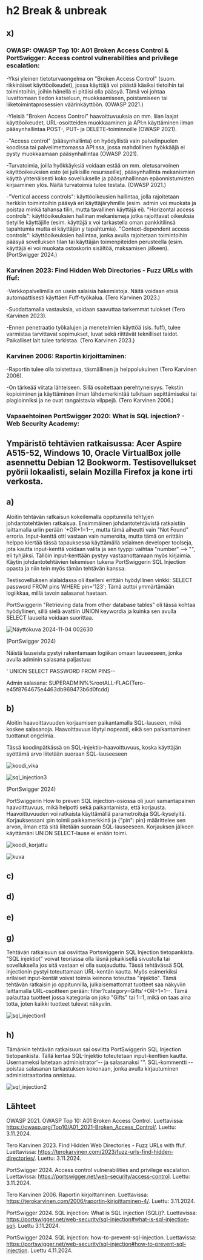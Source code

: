 # h2 Break & unbreak

## x)
### OWASP: OWASP Top 10: A01 Broken Access Control & PortSwigger: Access control vulnerabilities and privilege escalation:

-Yksi yleinen tietoturvaongelma on "Broken Access Control" (suom. rikkinäiset käyttöoikeudet), jossa käyttäjä voi päästä käsiksi tietoihin tai toimintoihin, joihin hänellä ei pitäisi olla pääsyä. Tämä voi johtaa luvattomaan tiedon katseluun, muokkaamiseen, poistamiseen tai liiketoimintaprosessien väärinkäyttöön. (OWASP 2021.)

-Yleisiä "Broken Access Control" haavoittuvuuksia on mm. liian laajat käyttöoikeudet, URL-osoitteiden muokkaaminen ja API:n käyttäminen ilman pääsynhallintaa POST-, PUT- ja DELETE-toiminnoille (OWASP 2021).

-"Access control" (pääsynhallinta) on hyödyllistä vain palvelinpuolen koodissa tai palvelimettomassa API:ssa, jossa mahdollinen hyökkääjä ei pysty muokkaamaan pääsynhallintaa (OWASP 2021).

-Turvatoimia, joilla hyökkäyksiä voidaan estää on mm. oletusarvoinen käyttöoikeuksien esto (ei julkisille resursseille), pääsynhallinta mekanismien käyttö yhtenäisesti koko sovellukselle ja pääsynhallinnan epäonnistumisten kirjaaminen ylös. Näitä turvatoimia tulee testata. (OWASP 2021.)

-"Vertical access controls": käyttöoikeusien hallintaa, jolla rajoitetaan herkkiin toimintoihin pääsyä eri käyttäjäryhmille (esim. admin voi muokata ja poistaa minkä tahansa tilin, mutta tavallinen käyttäjä ei). "Horizontal access controls": käyttöoikeuksien hallinan mekanismeja jotka rajoittavat oikeuksia tietyille käyttäjille (esim. käyttäjä x voi tarkastella oman pankkitilinsä tapahtumia mutta ei käyttäjän y tapahtumia). "Context-dependent access controls": käyttöoikeuksien hallintaa, jonka avulla rajoitetaan toimintoihin pääsyä sovelluksen tilan tai käyttäjän toimenpiteiden perusteella (esim. käyttäjä ei voi muokata ostoskorin sisältöä, maksamisen jälkeen). (PortSwigger 2024.)

### Karvinen 2023: Find Hidden Web Directories - Fuzz URLs with ffuf:

-Verkkopalvelimilla on usein salaisia hakemistoja. Näitä voidaan etsiä automaattisesti käyttäen Fuff-työkalua. (Tero Karvinen 2023.)

-Suodattamalla vastauksia, voidaan saavuttaa tarkemmat tulokset (Tero Karvinen 2023).

-Ennen penetraatio työkalujen ja menetelmien käyttöä (sis. fuff), tulee varmistaa tarvittavat sopimukset, luvat sekä riittävät teknilliset taidot. Paikalliset lait tulee tarkistaa. (Tero Karvinen 2023.)

### Karvinen 2006: Raportin kirjoittaminen:

-Raportin tulee olla toistettava, täsmällinen ja helppolukuinen (Tero Karvinen 2006).

-On tärkeää viitata lähteiseen. Sillä osoitettaan perehtyneisyys. Tekstin kopioiminen ja käyttäminen ilman lähdemerkintää tulkitaan sepittämiseksi tai plagioinniksi ja ne ovat rangaistavia vilppejä. (Tero Karvinen 2006.)

### Vapaaehtoinen PortSwigger 2020: What is SQL injection? - Web Security Academy:






## Ympäristö tehtävien ratkaisussa: Acer Aspire A515-52, Windows 10, Oracle VirtualBox jolle asennettu Debian 12 Bookworm. Testisovellukset pyörii lokaalisti, selain Mozilla Firefox ja kone irti verkosta.

## a) 
Aloitin tehtävän ratkaisun kokeilemalla oppitunnilla tehtyjen johdantotehtävien ratkaisua. Ensimmäinen johdantotehtävistä ratkaistiin laittamalla urlin perään '+OR+1=1--, mutta tämä aiheutti vain "Not Found" erroria. Input-kenttä otti vastaan vain numeroita, mutta tämä on erittäin helppo kiertää tässä tapauksessa käyttämällä selaimen developer toolseja, jota kautta input-kenttä voidaan valita ja sen tyyppi vaihtaa "number" --> "", eli tyhjäksi. Tällöin input-kenttään pystyy vastaanottamaan myös kirjaimia. Käytin johdantotehtävien tekemisen tukena PortSwiggerin SQL Injection opasta ja niin tein myös tämän tehtävän kanssa.

Testisovelluksen alalaidassa oli itselleni erittäin hyödyllinen vinkki: SELECT password FROM pins WHERE pin='123'; Tämä auttoi ymmärtämään logiikkaa, millä tavoin salasanat haetaan.

PortSwiggerin "Retrieving data from other database tables" oli tässä kohtaa hyödyllinen, sillä sielä avattiin UNION keywordia ja kuinka sen avulla SELECT lauseita voidaan suorittaa. 

![Näyttökuva 2024-11-04 002630](https://github.com/user-attachments/assets/64bbb9d6-add3-4c3e-ac2f-dc259f70f0d6)

(PortSwigger 2024)

Näistä lauseista pystyi  rakentamaan logiikan omaan lauseeseen, jonka avulla adminin salasana paljastuu:

' UNION SELECT PASSWORD FROM PINS--

Admin salasana: SUPERADMIN%%rootALL-FLAG{Tero-e45f8764675e4463db969473b6d0fcdd}

## b)
Aloitin haavoittavuuden korjaamisen paikantamalla SQL-lauseen, mikä koskee salasanoja. Haavoittavuus löytyi nopeasti, eikä sen paikantaminen tuottanut ongelmia.

Tässä koodinpätkässä on SQL-injektio-haavoittuvuus, koska käyttäjän syöttämä arvo liitetään suoraan SQL-lauseeseen

![koodi_vika](https://github.com/user-attachments/assets/eda50047-a940-46b2-9b1e-5881c65ced78)

![sql_injection3](https://github.com/user-attachments/assets/75d94e95-dd93-45c7-bead-2065aa70fc7d)

(PortSwigger 2024)

PortSwiggerin How to preven SQL injection-osiossa oli juuri samantapainen haavoitttuvuus, mikä helpotti sekä paikantamista, että korjausta. Haavoittuvuuden voi ratkaista käyttämällä parametroituja SQL-kyselyitä. Korjauksessani :pin toimii paikkamerkkinä ja {"pin": pin} määrittelee sen arvon, ilman että sitä liitetään suoraan SQL-lauseeseen. Korjauksen jälkeen käyttämäni UNION SELECT-lause ei enään toimi.

![koodi_korjattu](https://github.com/user-attachments/assets/2920f52b-a98c-46d8-bd2a-06e04023676d)

![kuva](https://github.com/user-attachments/assets/c6632e01-7d3e-4e43-b1ca-8c16cda4d0d8)


## c)

## d)

## e)

## g) 
Tehtävän ratkaisuun sai osviittaa Portswiggerin SQL Injection tietopankista. "SQL injektiot" voivat teoriassa olla läsnä jokaikisellä sivustolla tai sovelluksella jos sitä vastaan ei olla suojauduttu. Tässä tehtävässä SQL injectionin pystyi toteuttamaan URL-kentän kautta. Myös esimerkiksi erilaiset input-kentät voivat toimia keinona toteuttaa "injektio". Tämä tehtävän ratkaisin jo oppitunnilla, julkaisemattomat tuotteet saa näkyviin laittamalla URL-osoitteen perään: filter?category=Gifts'+OR+1=1--. Tämä palauttaa tuotteet jossa kategoria on joko "Gifts" tai 1=1, mikä on taas aina totta, joten kaikki tuotteet tulevat näkyviin.

![sql_injection1](https://github.com/user-attachments/assets/458aa83b-d8be-46fc-8c0d-46be75e1f1d4)

## h) 
Tämänkin tehtävän ratkaisuun sai osviitta PortSwiggerin SQL Injection tietopankista. Tällä kertaa SQL-Injektio toteutetaan input-kenttien kautta. Usernameksi laitetaan administrator'-- ja salasanaksi "". SQL-kommentti -- poistaa salasanan tarkastuksen kokonaan, jonka avulla kirjautuminen administraattorina onnistuu.

![sql_injection2](https://github.com/user-attachments/assets/9173ceff-b890-499b-bb2f-89913192fbc3)




## Lähteet
OWASP 2021. OWASP Top 10: A01 Broken Access Control. Luettavissa: https://owasp.org/Top10/A01_2021-Broken_Access_Control/. Luettu: 3.11.2024.

Tero Karvinen 2023. Find Hidden Web Directories - Fuzz URLs with ffuf. Luettavissa: https://terokarvinen.com/2023/fuzz-urls-find-hidden-directories/. Luettu: 3.11.2024.

PortSwigger 2024. Access control vulnerabilities and privilege escalation. Luettavissa: https://portswigger.net/web-security/access-control. Luettu: 3.11.2024.

Tero Karvinen 2006. Raportin kirjoittaminen. Luettavissa: https://terokarvinen.com/2006/raportin-kirjoittaminen-4/. Luettu: 3.11.2024.

PortSwigger 2024. SQL injection: What is SQL injection (SQLi)?. Luettavissa: https://portswigger.net/web-security/sql-injection#what-is-sql-injection-sqli. Luettu 3.11.2024.

PortSwigger 2024. SQL injection: how-to-prevent-sql-injection. Luettavissa: https://portswigger.net/web-security/sql-injection#how-to-prevent-sql-injection. Luettu 4.11.2024.


